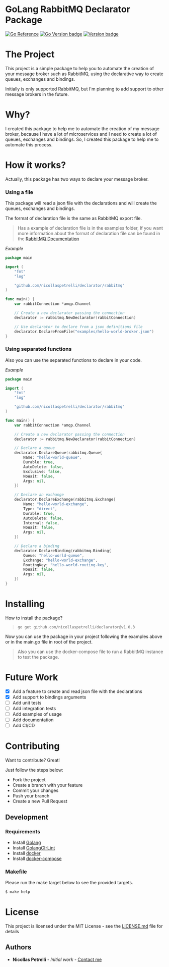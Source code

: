 # GoLang RabbitMQ Declarator Package

[![Go Reference](https://pkg.go.dev/badge/github.com/nicollaspetrelli/declarator.svg)](https://pkg.go.dev/github.com/nicollaspetrelli/declarator) [![Go Version badge](https://img.shields.io/badge/Go-1.20.3-blue.svg)]() [![Version badge](https://img.shields.io/badge/Latest_Stable_Version_Tag-v1.0.3-white.svg)]()

# The Project

This project is a simple package to help you to automate the creation of your message broker such as RabbitMQ, using the declarative way to create queues, exchanges and bindings.

Initially is only supported RabbitMQ, but I'm planning to add support to other message brokers in the future.

# Why?

I created this package to help me to automate the creation of my message broker, because I have a lot of microservices and I need to create a lot of queues, exchanges and bindings. So, I created this package to help me to automate this process.

# How it works?

Actually, this package has two ways to declare your message broker.

### Using a file
This package will read a json file with the declarations and will create the queues, exchanges and bindings.

The format of declaration file is the same as RabbitMQ export file.

> Has a example of declaration file is in the examples folder, If you want more information about the format of declaration file can be found in the [RabbitMQ Documentation](https://www.rabbitmq.com/management-cli.html#export-import)

*Example*

```go
package main

import (
    "fmt"
    "log"

    "github.com/nicollaspetrelli/declarator/rabbitmq"
)

func main() {
    var rabbitConnection *amqp.Channel

    // Create a new declarator passing the connection
    declarator := rabbitmq.NewDeclarator(rabbitConnection)

    // Use declarator to declare from a json definitions file
    declarator.DeclareFromFile("examples/hello-world-broker.json")
}
```
### Using separated functions
 Also you can use the separated functions to declare in your code.

*Example*

```go
package main

import (
    "fmt"
    "log"

    "github.com/nicollaspetrelli/declarator/rabbitmq"
)

func main() {
    var rabbitConnection *amqp.Channel

    // Create a new declarator passing the connection
    declarator := rabbitmq.NewDeclarator(rabbitConnection)

    // Declare a queue
    declarator.DeclareQueue(rabbitmq.Queue{
        Name: "hello-world-queue",
        Durable: true,
        AutoDelete: false,
        Exclusive: false,
        NoWait: false,
        Args: nil,
    })

    // Declare an exchange
    declarator.DeclareExchange(rabbitmq.Exchange{
        Name: "hello-world-exchange",
        Type: "direct",
        Durable: true,
        AutoDelete: false,
        Internal: false,
        NoWait: false,
        Args: nil,
    })

    // Declare a binding
    declarator.DeclareBinding(rabbitmq.Binding{
        Queue: "hello-world-queue",
        Exchange: "hello-world-exchange",
        RoutingKey: "hello-world-routing-key",
        NoWait: false,
        Args: nil,
    })
}
```

# Installing

How to install the package?

> `go get github.com/nicollaspetrelli/declarator@v1.0.3`

Now you can use the package in your project following the examples above or in the main.go file in root of the project.

> Also you can use the docker-compose file to run a RabbitMQ instance to test the package.

# Future Work

- [x] Add a feature to create and read json file with the declarations
- [x] Add support to bindings arguments
- [ ] Add unit tests
- [ ] Add integration tests
- [ ] Add examples of usage
- [ ] Add documentation
- [ ] Add CI/CD

# Contributing

Want to contribute? Great!

Just follow the steps below:

- Fork the project
- Create a branch with your feature
- Commit your changes
- Push your branch
- Create a new Pull Request

## Development

### Requirements

- Install [Golang](https://golang.org)
- Install [GolangCI-Lint](https://golangci-lint.run/)
- Install [docker](https://docs.docker.com/install/)
- Install [docker-compose](https://docs.docker.com/compose/install/)

### Makefile
Please run the make target below to see the provided targets.
```sh
$ make help
```

# License

This project is licensed under the MIT License - see the [LICENSE.md](LICENSE.md) file for details

## Authors

- **Nicollas Petrelli** - _Initial work_ - [Contact me](mailto:me@nicollas.dev)
